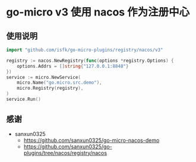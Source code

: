 # go-micro v3 使用 nacos 作为注册中心

## 使用说明

```go
import "github.com/isfk/go-micro-plugins/registry/nacos/v3"

registry := nacos.NewRegistry(func(options *registry.Options) {
    options.Addrs = []string{"127.0.0.1:8848"}
})
service := micro.NewService(
    micro.Name("go.micro.src.demo"),
    micro.Registry(registry),
)
service.Run()
```

## 感谢

- sanxun0325
  - https://github.com/sanxun0325/go-micro-nacos-demo
  - https://github.com/sanxun0325/go-plugins/tree/nacos/registry/nacos
